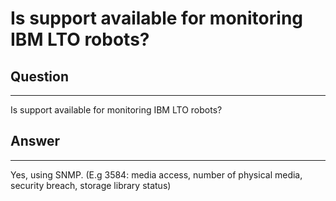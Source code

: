 # Is support available for monitoring IBM LTO robots?

## Question

* * * * *

Is support available for monitoring IBM LTO robots?

## Answer

* * * * *

Yes, using SNMP. (E.g 3584: media access, number of physical media, security breach, storage library status)
